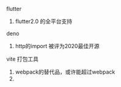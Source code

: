 flutter
1. flutter2.0 的全平台支持

deno
1. http的import 被评为2020最佳开源

vite 打包工具
1. webpack的替代品，或许能超过webpack
2. 